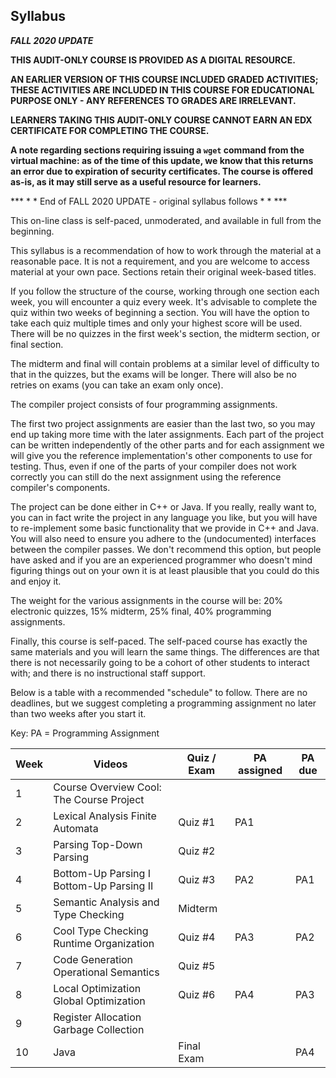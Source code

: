 ## Syllabus

***FALL 2020 UPDATE***

**THIS AUDIT-ONLY COURSE IS PROVIDED AS A DIGITAL RESOURCE.** 

**AN EARLIER VERSION OF THIS COURSE INCLUDED GRADED ACTIVITIES; THESE  ACTIVITIES ARE INCLUDED IN THIS COURSE FOR EDUCATIONAL PURPOSE ONLY -  ANY REFERENCES TO GRADES ARE IRRELEVANT.** 

**LEARNERS TAKING THIS AUDIT-ONLY COURSE CANNOT EARN AN EDX CERTIFICATE FOR COMPLETING THE COURSE.**

**A note regarding sections requiring issuing a `wget`  command from the virtual machine: as of the time of this update, we know that this returns an error due to expiration of security certificates.  The course is offered as-is, as it may still serve as a useful resource for learners.** 

*** \* \* End of FALL 2020 UPDATE - original syllabus follows \* \* \***

This on-line class is self-paced, unmoderated, and available in full from the beginning.

This syllabus is a recommendation of how to work through the material at a reasonable pace. It is not a requirement, and you are welcome to  access material at your own pace. Sections retain their original  week-based titles.

If you follow the structure of the course, working through one section each week, you will encounter a quiz every week.  It's advisable to complete the quiz  within two weeks of beginning a section.  You will have the option to  take each quiz multiple times and only your highest score will be used.  There will be no quizzes in the first week's section, the midterm section, or final section.

The midterm and final will contain problems at a similar level of  difficulty to that in the quizzes, but the exams will be longer. There  will also be no retries on exams (you can take an exam only once).  

The compiler project consists of four programming assignments. 

The first two project assignments are easier than the last two, so  you may end up taking more time with the later assignments.  Each part  of the project can be written independently of the other parts and for  each assignment we will give you the reference implementation's other  components to use for testing. Thus, even if one of the parts of your  compiler does not work correctly you can still do the next assignment  using the reference compiler's components.

The project can be done either in C++ or Java. If you really, really  want to, you can in fact write the project in any language you like, but you will have to re-implement some basic functionality that we provide  in C++ and Java. You will also need to ensure you adhere to the  (undocumented) interfaces between the compiler passes. We don't  recommend this option, but people have asked and if you are an  experienced programmer who doesn't mind figuring things out on your own  it is at least plausible that you could do this and enjoy it.

The weight for the various assignments in the course will be: 20%  electronic quizzes, 15% midterm, 25% final, 40% programming assignments.

Finally, this course is self-paced. The self-paced course has exactly the same materials and you will learn the same things. The differences  are that there is not necessarily going to be a cohort of other students to interact with; and there is no instructional staff support.

Below is a table with a recommended "schedule" to follow.  There are  no deadlines, but we suggest completing a programming assignment no  later than two weeks after you start it. 

Key: PA = Programming Assignment

| **Week** | Videos                                   | Quiz / Exam | PA assigned | PA due |
| -------- | ---------------------------------------- | ----------- | ----------- | ------ |
| 1        | Course Overview Cool: The Course Project |             |             |        |
| 2        | Lexical Analysis Finite Automata         | Quiz #1     | PA1         |        |
| 3        | Parsing Top-Down Parsing                 | Quiz #2     |             |        |
| 4        | Bottom-Up Parsing I Bottom-Up Parsing II | Quiz #3     | PA2         | PA1    |
| 5        | Semantic Analysis and Type Checking      | Midterm     |             |        |
| 6        | Cool Type Checking Runtime Organization  | Quiz #4     | PA3         | PA2    |
| 7        | Code Generation Operational Semantics    | Quiz #5     |             |        |
| 8        | Local Optimization Global Optimization   | Quiz #6     | PA4         | PA3    |
| 9        | Register Allocation Garbage Collection   |             |             |        |
| 10       | Java                                     | Final Exam  |             | PA4    |